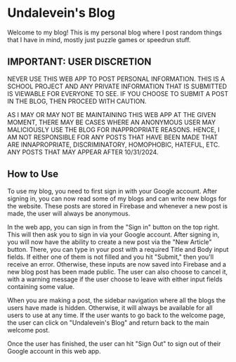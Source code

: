 # Undalevein's Blog

Welcome to my blog! This is my personal blog where I post random things that I have in mind, mostly just puzzle games or speedrun stuff.

## IMPORTANT: USER DISCRETION

NEVER USE THIS WEB APP TO POST PERSONAL INFORMATION. THIS IS A SCHOOL PROJECT AND ANY PRIVATE INFORMATION THAT IS SUBMITTED IS VIEWABLE FOR EVERYONE TO SEE. IF YOU CHOOSE TO SUBMIT A POST IN THE BLOG, THEN PROCEED WITH CAUTION.

AS I MAY OR MAY NOT BE MAINTAINING THIS WEB APP AT THE GIVEN MOMENT, THERE MAY BE CASES WHERE AN ANONYMOUS USER MAY MALICIOUSLY USE THE BLOG FOR INAPPROPRIATE REASONS. HENCE, I AM NOT RESPONSIBLE FOR ANY POSTS THAT HAVE BEEN MADE THAT ARE INNAPROPRIATE, DISCRIMINATORY, HOMOPHOBIC, HATEFUL, ETC. ANY POSTS THAT MAY APPEAR AFTER 10/31/2024.

## How to Use

To use my blog, you need to first sign in with your Google account. After signing in, you can now read some of my blogs and can write new blogs for the website. These posts are stored in Firebase and whenever a new post is made, the user will always be anonymous.

In the web app, you can sign in from the "Sign in" button on the top right. This will then ask you to sign in via your Google account. After signing in, you will now have the ability to create a new post via the "New Article" button. There, you can type in your post with a required Title and Body input fields. If either one of them is not filled and you hit "Submit," then you'll receive an error. Otherwise, these inputs are now saved into Firebase and a new blog post has been made public. The user can also choose to cancel it, with a warning message if the user choose to leave with either input fields containing some value.

When you are making a post, the sidebar navigation where all the blogs the users have made is hidden. Otherwise, it will always be available for all users to use at any time. If the user wants to go back to the welcome page, the user can click on "Undalevein's Blog" and return back to the main welcome post.

Once the user has finished, the user can hit "Sign Out" to sign out of their Google account in this web app.
